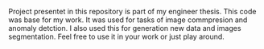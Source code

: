 Project presentet in this repository is part of my engineer thesis.
This code was base for my work. It was used for tasks of image commpresion
and anomaly detction. I also used this for generation new data and images segmentation. 
Feel free to use it in your work or just play around.  